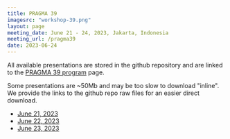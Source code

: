 ```yaml
---
title: PRAGMA 39
imagesrc: "workshop-39.png"
layout: page
meeting_date: June 21 - 24, 2023, Jakarta, Indonesia
meeting_url: /pragma39
date: 2023-06-24
---
```


All available presentations are stored in the github repository
and are linked to the [PRAGMA 39 program][prog] page.

Some presentations are ~50Mb and may be too slow to download "inline".
We provide the links to the github repo raw files for an easier direct download.

*  [June 21, 2023][day1]
*  [June 22, 2023][day2]
*  [June 23, 2023][day3]


[prog]: /pragma39-program/
[day1]: https://github.com/pragmagrid/pragma-meetings/tree/master/pragma39/student-workshop
[day2]: https://github.com/pragmagrid/pragma-meetings/tree/master/pragma39/22
[day3]: https://github.com/pragmagrid/pragma-meetings/tree/master/pragma39/23

